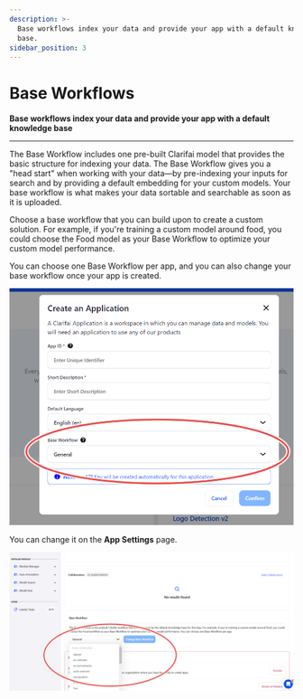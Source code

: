 ```yaml
---
description: >-
  Base workflows index your data and provide your app with a default knowledge
  base.
sidebar_position: 3
---
```


# Base Workflows

**Base workflows index your data and provide your app with a default knowledge base**
<hr />

The Base Workflow includes one pre-built Clarifai model that provides the basic structure for indexing your data. The Base Workflow gives you a "head start" when working with your data—by pre-indexing your inputs for search and by providing a default embedding for your custom models. Your base workflow is what makes your data sortable and searchable as soon as it is uploaded. 

Choose a base workflow that you can build upon to create a custom solution. For example, if you're training a custom model around food, you could choose the Food model as your Base Workflow to optimize your custom model performance.

You can choose one Base Workflow per app, and you can also change your base workflow once your app is created. 

![choose base workflow](/img/community_2/base_workflow_choose.png)

You can change it on the **App Settings** page. 

![change base workflow](/img/community_2/base_workflow_change.png)




